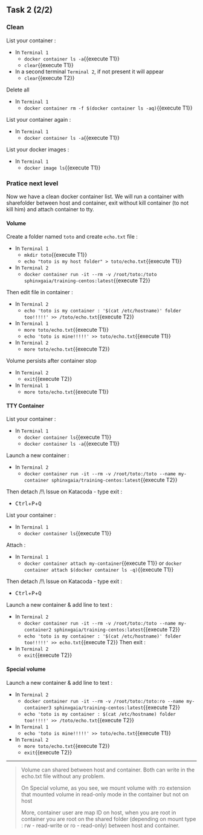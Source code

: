 ## Task 2 (2/2)

### Clean

List your container :
- In `Terminal 1`
  - `docker container ls -a`{{execute T1}}
  - `clear`{{execute T1}}
- In a second terminal `Terminal 2`, if not present it will appear
  - `clear`{{execute T2}}

Delete all
- In `Terminal 1`
  - `docker container rm -f $(docker container ls -aq)`{{execute T1}}

List your container again :
- In `Terminal 1`
  - `docker container ls -a`{{execute T1}}

List your docker images :
- In `Terminal 1`
  - `docker image ls`{{execute T1}}

### Pratice next level

Now we have a clean docker container list. We will run a container with sharefolder between host and container, exit without kill container (to not kill him) and attach container to tty.

#### Volume

Create a folder named `toto` and create `echo.txt` file :
- In `Terminal 1`
  - `mkdir toto`{{execute T1}}
  - `echo "toto is my host folder" > toto/echo.txt`{{execute T1}}
- In `Terminal 2`
  - `docker container run -it --rm -v /root/toto:/toto sphinxgaia/training-centos:latest`{{execute T2}}

Then edit file in container :
- In `Terminal 2`
  - `echo 'toto is my container : '$(cat /etc/hostname)' folder too!!!!!' >> /toto/echo.txt`{{execute T2}}
- In `Terminal 1`
  - `more toto/echo.txt`{{execute T1}}
  - `echo 'toto is mine!!!!!' >> toto/echo.txt`{{execute T1}}
- In `Terminal 2`
  - `more toto/echo.txt`{{execute T2}}

Volume persists after container stop
- In `Terminal 2`
  - `exit`{{execute T2}}
- In `Terminal 1`
  - `more toto/echo.txt`{{execute T1}}

#### TTY Container

List your container :
- In `Terminal 1`
  - `docker container ls`{{execute T1}}
  - `docker container ls -a`{{execute T1}}

Launch a new container :
- In `Terminal 2`
  - `docker container run -it --rm -v /root/toto:/toto --name my-container sphinxgaia/training-centos:latest`{{execute T2}}

Then detach /!\ Issue on Katacoda - type exit :
- <kbd>Ctrl</kbd>+<kbd>P</kbd>+<kbd>Q</kbd>

List your container :
- In `Terminal 1`
  - `docker container ls`{{execute T1}}

Attach :
- In `Terminal 1`
  - `docker container attach my-container`{{execute T1}} or `docker container attach $(docker container ls -q)`{{execute T1}}

Then detach /!\ Issue on Katacoda - type exit :
- <kbd>Ctrl</kbd>+<kbd>P</kbd>+<kbd>Q</kbd>

Launch a new container & add line to text :
- In `Terminal 2`
  - `docker container run -it --rm -v /root/toto:/toto --name my-container2 sphinxgaia/training-centos:latest`{{execute T2}}
  - `echo 'toto is my container : '$(cat /etc/hostname)' folder too!!!!!' >> echo.txt`{{execute T2}}
Then exit :
- In `Terminal 2`
  - `exit`{{execute T2}}

#### Special volume

Launch a new container & add line to text :
- In `Terminal 2`
  - `docker container run -it --rm -v /root/toto:/toto:ro --name my-container3 sphinxgaia/training-centos:latest`{{execute T2}}
  - `echo 'toto is my container : $(cat /etc/hostname) folder too!!!!!' >> /toto/echo.txt`{{execute T2}}
- In `Terminal 1`
  - `echo 'toto is mine!!!!!' >> toto/echo.txt`{{execute T1}}
- In `Terminal 2`
  - `more toto/echo.txt`{{execute T2}}
  - `exit`{{execute T2}}


---

> Volume can shared between host and container. Both can write in the echo.txt file without any problem.
> 
> On Special volume, as you see, we mount volume with :ro extension that mounted volume in read-only mode in the container but not on host
>
> More, container user are map ID on host, when you are root in container you are root on the shared folder (depending on mount type : rw - read-write or ro - read-only) between host and container.